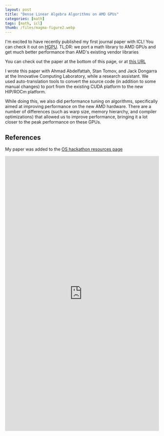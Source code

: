 ```yaml
---
layout: post
title: "Dense Linear Algebra Algorithms on AMD GPUs"
categories: [math]
tags: [math, icl]
thumb: /files/magma-figure2.webp
---
```


I'm excited to have recently published my first journal paper with ICL! You can check it out on [HGPU](https://hgpu.org/?p=22887). TL;DR: we port a math library to AMD GPUs and get much better performance than AMD's existing vendor libraries

<!--more-->

You can check out the paper at the bottom of this page, or at [this URL](https://www.icl.utk.edu/files/publications/2020/icl-utk-1405-2020.pdf)

I wrote this paper with Ahmad Abdelfattah, Stan Tomov, and Jack Dongarra at the Innovative Computing Laboratory, while a research assistant. We used auto-translation tools to convert the source code (in addition to some manual changes) to port from the existing CUDA platform to the new HIP/ROCm platform.

While doing this, we also did performance tuning on algorithms, specifically aimed at improving performance on the new AMD hardware. There are a number of differences (such as warp size, memory hierarchy, and compiler optimizations) that allowed us to improve performance, bringing it a lot closer to the peak performance on these GPUs.


## References

My paper was added to the [OS hackathon resources page](https://www.oshackathon.org/resources#h.2swl4wedmt8y)

<iframe src="https://www.icl.utk.edu/files/publications/2020/icl-utk-1405-2020.pdf" style="width:100%; height:900px;" frameborder="0"></iframe>
